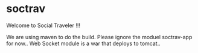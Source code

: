 # soctrav

Welcome to Social Traveler !!! 

We are using maven to do the build. Please ignore the moduel soctrav-app for now.. Web Socket module is a war that deploys to tomcat..
